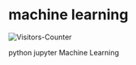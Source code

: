 # machine learning

<body>
<img src = "https://github-vistors-counter.onrender.com/github?username=https://github.com/HeiderJeffer/Technical-and-Scientific-Communication/" alt = "Visitors-Counter"/>
</body>



python jupyter Machine Learning

